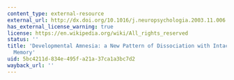 ```yaml
---
content_type: external-resource
external_url: http://dx.doi.org/10.1016/j.neuropsychologia.2003.11.006
has_external_license_warning: true
license: https://en.wikipedia.org/wiki/All_rights_reserved
status: ''
title: 'Developmental Amnesia: a New Pattern of Dissociation with Intact Episodic
  Memory'
uid: 5bc4211d-834e-495f-a21a-37ca1a3bc7d2
wayback_url: ''
---
```

